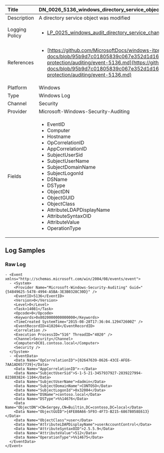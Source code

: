 | Title          | DN_0026_5136_windows_directory_service_object_was_modified                                                                                                      |
|:---------------|:-----------------------------------------------------------------------------------------------------------------|
| Description    | A directory service object was modified
                                                                                                |
| Logging Policy | <ul><li>[LP_0025_windows_audit_directory_service_changes](../Logging_Policies/LP_0025_windows_audit_directory_service_changes.md)</li></ul> |
| References     | <ul><li>[https://github.com/MicrosoftDocs/windows-itpro-docs/blob/95b9d7c01805839c067e352d1d16702604b15f11/windows/security/threat-protection/auditing/event-5136.md](https://github.com/MicrosoftDocs/windows-itpro-docs/blob/95b9d7c01805839c067e352d1d16702604b15f11/windows/security/threat-protection/auditing/event-5136.md)</li></ul>                                  |
| Platform       | Windows   |
| Type           | Windows Log 		|
| Channel        | Security    |
| Provider       | Microsoft-Windows-Security-Auditing   |
| Fields         | <ul><li>EventID</li><li>Computer</li><li>Hostname</li><li>OpCorrelationID</li><li>AppCorrelationID</li><li>SubjectUserSid</li><li>SubjectUserName</li><li>SubjectDomainName</li><li>SubjectLogonId</li><li>DSName</li><li>DSType</li><li>ObjectDN</li><li>ObjectGUID</li><li>ObjectClass</li><li>AttributeLDAPDisplayName</li><li>AttributeSyntaxOID</li><li>AttributeValue</li><li>OperationType</li></ul>                                               |


## Log Samples

### Raw Log

```
- <Event xmlns="http://schemas.microsoft.com/win/2004/08/events/event">
  - <System>
    <Provider Name="Microsoft-Windows-Security-Auditing" Guid="{54849625-5478-4994-A5BA-3E3B0328C30D}" /> 
    <EventID>5136</EventID> 
    <Version>0</Version> 
    <Level>0</Level> 
    <Task>14081</Task> 
    <Opcode>0</Opcode> 
    <Keywords>0x8020000000000000</Keywords> 
    <TimeCreated SystemTime="2015-08-28T17:36:04.129472600Z" /> 
    <EventRecordID>410204</EventRecordID> 
    <Correlation /> 
    <Execution ProcessID="516" ThreadID="4020" /> 
    <Channel>Security</Channel> 
    <Computer>DC01.contoso.local</Computer> 
    <Security /> 
  </System>
  - <EventData>
    <Data Name="OpCorrelationID">{02647639-8626-43CE-AFE6-7AA1AD657739}</Data> 
    <Data Name="AppCorrelationID">-</Data> 
    <Data Name="SubjectUserSid">S-1-5-21-3457937927-2839227994-823803824-1104</Data> 
    <Data Name="SubjectUserName">dadmin</Data> 
    <Data Name="SubjectDomainName">CONTOSO</Data> 
    <Data Name="SubjectLogonId">0x32004</Data> 
    <Data Name="DSName">contoso.local</Data> 
    <Data Name="DSType">%%14676</Data> 
    <Data Name="ObjectDN">CN=Sergey,CN=Builtin,DC=contoso,DC=local</Data> 
    <Data Name="ObjectGUID">{4FE80A66-5F93-4F73-B215-68678058E613}</Data> 
    <Data Name="ObjectClass">user</Data> 
    <Data Name="AttributeLDAPDisplayName">userAccountControl</Data> 
    <Data Name="AttributeSyntaxOID">2.5.5.9</Data> 
    <Data Name="AttributeValue">512</Data> 
    <Data Name="OperationType">%%14675</Data> 
  </EventData>
</Event>

```




